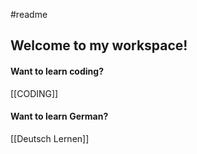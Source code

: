 #readme
## Welcome to my workspace!
#### Want to learn coding?
[[CODING]]

#### Want to learn German?
[[Deutsch Lernen]]